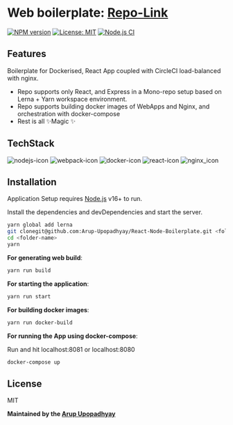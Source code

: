 # Web boilerplate: [Repo-Link](https://github.com/Arup-Upopadhyay/React-Node-Boilerplate)

[![NPM version][npm-image]][npm-url] [![License: MIT][mit-badge]][mit-link] [![Node.js CI][git-action-one]][git-action-icon]

## Features

Boilerplate for Dockerised, React App coupled with CircleCI load-balanced with nginx.

- Repo supports only React, and Express in a Mono-repo setup based on Lerna + Yarn workspace environment.
- Repo supports building docker images of WebApps and Nginx, and orchestration with docker-compose
- Rest is all ✨Magic ✨

## TechStack

![nodejs-icon] ![webpack-icon] ![docker-icon] ![react-icon] ![nginx_icon]

## Installation

Application Setup requires [Node.js](https://nodejs.org/) v16+ to run.

Install the dependencies and devDependencies and start the server.

```sh
yarn global add lerna
git clonegit@github.com:Arup-Upopadhyay/React-Node-Boilerplate.git <folder-name>
cd <folder-name>
yarn
```

**For generating web build**:

```sh
yarn run build
```

**For starting the application**:

```sh
yarn run start
```

**For building docker images**:

```sh
yarn run docker-build
```

**For running the App using docker-compose**:

Run and hit localhost:8081 or localhost:8080

```sh
docker-compose up
```

## License

MIT

**Maintained by the [Arup Upopadhyay]**

[//]: # "These are reference links used in the body of this note and get stripped out when the markdown processor does its job. There is no need to format it nicely because it shouldn't be seen. Thanks SO - http://stackoverflow.com/questions/4823468/store-comments-in-markdown-syntax"
[arup upopadhyay]: https://www.linkedin.com/in/arupupopadhyay/
[npm-url]: https://npmjs.org/package/eslint-plugin-react
[git-action-icon]: https://github.com/Arup-Upopadhyay/Web-CircleCI-Boilerplate/actions/workflows/main.yml
[npm-image]: https://img.shields.io/npm/v/eslint-plugin-react.svg
[git-action-one]: https://github.com/Arup-Upopadhyay/Web-CircleCI-Boilerplate/actions/workflows/main.yml/badge.svg?branch=main&event=push
[circleci-part-two]: https://circleci.com/gh/Arup-Upopadhyay/Web-CircleCI-Boilerplate/tree/main
[mit-badge]: https://img.shields.io/badge/License-MIT-green.svg
[mit-link]: https://opensource.org/licenses/MIT
[react-icon]: https://badges.aleen42.com/src/react.svg
[nodejs-icon]: https://badges.aleen42.com/src/node.svg
[webpack-icon]: https://img.shields.io/badge/docker-latest-aabbcc?labelColor=2c7391&style=plastic&logo=webpack
[docker-icon]: https://img.shields.io/badge/docker-latest-aabbcc?labelColor=2c7391&style=plastic&logo=docker
[react-icon]: https://img.shields.io/badge/react-latest-aabbcc?labelColor=2c7391&style=plastic&logo=react
[nginx_icon]: https://img.shields.io/badge/nginx-latest-aabbcc?labelColor=2c7391&style=plastic&logo=nginx
